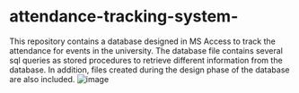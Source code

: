 # attendance-tracking-system-
This repository contains a database designed in MS Access to track the attendance for events in the university. The database file contains several sql queries as stored procedures to retrieve different information from the database. In addition, files created during the design phase of the database are also included. 
![image](https://user-images.githubusercontent.com/65576330/156939714-324c34dc-9e48-4a57-883b-2a6b66eb8125.png)
